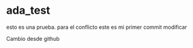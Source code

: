# ada_test
esto es una prueba. para el conflicto 
este es mi primer commit
modificar


Cambio desde github
